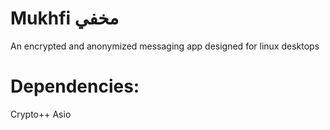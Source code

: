 # Mukhfi مخفي
An encrypted and anonymized messaging app designed for linux desktops

# Dependencies:
Crypto++
Asio
